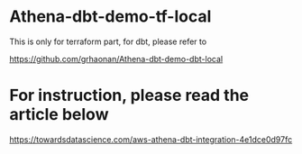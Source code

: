 # Athena-dbt-demo-tf-local

This is only for terraform part, for dbt, please refer to 

https://github.com/grhaonan/Athena-dbt-demo-dbt-local

# For instruction, please read the article below

https://towardsdatascience.com/aws-athena-dbt-integration-4e1dce0d97fc
